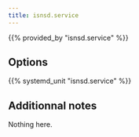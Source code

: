 ```yaml
---
title: isnsd.service
---
```


{{% provided_by "isnsd.service" %}}

## Options

{{% systemd_unit "isnsd.service" %}}

## Additionnal notes

Nothing here.